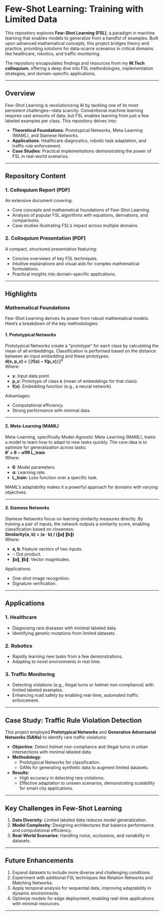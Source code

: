 # Few-Shot Learning: Training with Limited Data

This repository explores **Few-Shot Learning (FSL)**, a paradigm in machine learning that enables models to generalize from a handful of examples. Built upon advanced mathematical concepts, this project bridges theory and practice, providing solutions for data-scarce scenarios in critical domains like healthcare, robotics, and traffic monitoring.  

The repository encapsulates findings and resources from my **M.Tech colloquium**, offering a deep dive into FSL methodologies, implementation strategies, and domain-specific applications.

---

## **Overview**  
Few-Shot Learning is revolutionizing AI by tackling one of its most persistent challenges—data scarcity. Conventional machine learning requires vast amounts of data, but FSL enables learning from just a few labeled examples per class. This repository delves into:  
- **Theoretical Foundations**: Prototypical Networks, Meta-Learning (MAML), and Siamese Networks.  
- **Applications**: Healthcare diagnostics, robotic task adaptation, and traffic rule enforcement.  
- **Case Studies**: Practical implementations demonstrating the power of FSL in real-world scenarios.

---

## **Repository Content**  

### **1. Colloquium Report (PDF)**  
An extensive document covering:  
- Core concepts and mathematical foundations of Few-Shot Learning.  
- Analysis of popular FSL algorithms with equations, derivations, and comparisons.  
- Case studies illustrating FSL’s impact across multiple domains.

### **2. Colloquium Presentation (PDF)**  
A compact, structured presentation featuring:  
- Concise overviews of key FSL techniques.  
- Intuitive explanations and visual aids for complex mathematical formulations.  
- Practical insights into domain-specific applications.

---

## **Highlights**

### **Mathematical Foundations**  
Few-Shot Learning derives its power from robust mathematical models. Here’s a breakdown of the key methodologies:  

#### **1. Prototypical Networks**  
Prototypical Networks create a "prototype" for each class by calculating the mean of all embeddings. Classification is performed based on the distance between an input embedding and these prototypes:  
**d(x, p_c) = ∣∣f(x) − f(p_c)∣∣²**  
Where:  
- **x**: Input data point.  
- **p_c**: Prototype of class **c** (mean of embeddings for that class).  
- **f(x)**: Embedding function (e.g., a neural network).  

Advantages:  
- Computational efficiency.  
- Strong performance with minimal data.

---

#### **2. Meta-Learning (MAML)**  
Meta-Learning, specifically Model-Agnostic Meta-Learning (MAML), trains a model to learn how to adapt to new tasks quickly. The core idea is to optimize for generalization across tasks:  
**θ′ = θ − α∇θ L_train**  
Where:  
- **θ**: Model parameters.  
- **α**: Learning rate.  
- **L_train**: Loss function over a specific task.  

MAML’s adaptability makes it a powerful approach for domains with varying objectives.

---

#### **3. Siamese Networks**  
Siamese Networks focus on learning similarity measures directly. By training a pair of inputs, the network outputs a similarity score, enabling classification based on closeness:  
**Similarity(a, b) = (a · b) / (∥a∥ ∥b∥)**  
Where:  
- **a, b**: Feature vectors of two inputs.  
- **·**: Dot product.  
- **∥a∥, ∥b∥**: Vector magnitudes.  

Applications:  
- One-shot image recognition.  
- Signature verification.

---

## **Applications**

### **1. Healthcare**  
- Diagnosing rare diseases with minimal labeled data.  
- Identifying genetic mutations from limited datasets.  

### **2. Robotics**  
- Rapidly learning new tasks from a few demonstrations.  
- Adapting to novel environments in real time.

### **3. Traffic Monitoring**  
- Detecting violations (e.g., illegal turns or helmet non-compliance) with limited labeled examples.  
- Enhancing road safety by enabling real-time, automated traffic enforcement.

---

## **Case Study: Traffic Rule Violation Detection**  
This project employed **Prototypical Networks** and **Generative Adversarial Networks (GANs)** to identify rare traffic violations:  
- **Objective**: Detect helmet non-compliance and illegal turns in urban intersections with minimal labeled data.  
- **Methodology**:  
   - Prototypical Networks for classification.  
   - GANs for generating synthetic data to augment limited datasets.  
- **Results**:  
   - High accuracy in detecting rare violations.  
   - Effective adaptation to unseen scenarios, demonstrating scalability for smart city applications.  

---

## **Key Challenges in Few-Shot Learning**  
1. **Data Diversity**: Limited labeled data reduces model generalization.  
2. **Model Complexity**: Designing architectures that balance performance and computational efficiency.  
3. **Real-World Scenarios**: Handling noise, occlusions, and variability in datasets.  

---

## **Future Enhancements**
1. Expand datasets to include more diverse and challenging conditions.  
2. Experiment with additional FSL techniques like Relation Networks and Matching Networks.  
3. Apply temporal analysis for sequential data, improving adaptability in dynamic environments.  
4. Optimize models for edge deployment, enabling real-time applications with minimal resources.

---
